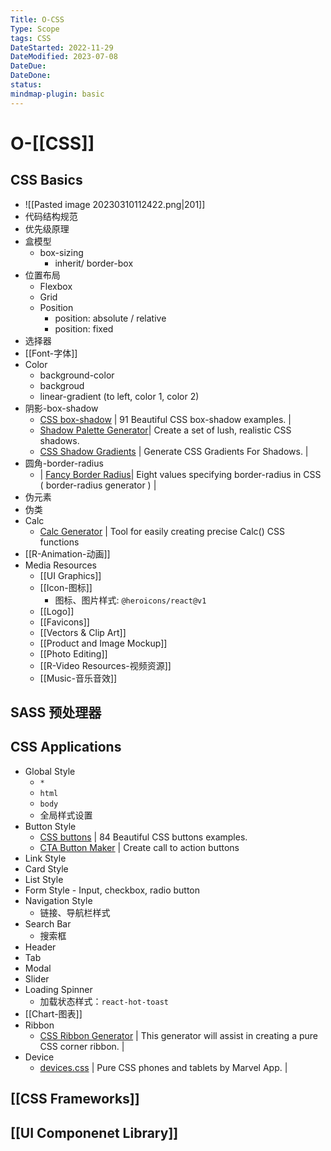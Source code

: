 ```yaml
---
Title: O-CSS
Type: Scope
tags: CSS
DateStarted: 2022-11-29
DateModified: 2023-07-08
DateDue:
DateDone:
status:
mindmap-plugin: basic
---
```


# O-[[CSS]]

## CSS Basics
- ![[Pasted image 20230310112422.png|201]]
- 代码结构规范
- 优先级原理
- 盒模型
    - box-sizing
        - inherit/ border-box
- 位置布局
    - Flexbox
    - Grid
    - Position
        - position: absolute / relative
        - position: fixed
- 选择器
- [[Font-字体]]
- Color
    - background-color
    - backgroud
    - linear-gradient (to left, color 1, color 2)
- 阴影-box-shadow
    - [CSS box-shadow](https://getcssscan.com/css-box-shadow-examples) | 91 Beautiful CSS box-shadow examples. |
    - [Shadow Palette Generator](https://www.joshwcomeau.com/shadow-palette/)| Create a set of lush, realistic CSS shadows.
    - [CSS Shadow Gradients](https://alvarotrigo.com/shadow-gradients/) | Generate CSS Gradients For Shadows. |
- 圆角-border-radius
    - | [Fancy Border Radius](https://9elements.github.io/fancy-border-radius/full-control.html)| Eight values specifying border-radius in CSS ( border-radius generator ) |
- 伪元素
- 伪类
- Calc
    - [Calc Generator](https://fpece.com/calc-generator) | Tool for easily creating precise Calc() CSS functions
- [[R-Animation-动画]]
- Media Resources
    - [[UI Graphics]]
    - [[Icon-图标]]
        - 图标、图片样式: `@heroicons/react@v1`
    - [[Logo]]
    - [[Favicons]]
    - [[Vectors & Clip Art]]
    - [[Product and Image Mockup]]
    - [[Photo Editing]]
    - [[R-Video Resources-视频资源]]
    - [[Music-音乐音效]]

## SASS 预处理器

## CSS Applications
- Global Style
    - `*`
    - `html`
    - `body`
    - 全局样式设置
- Button Style
    - [CSS buttons](https://getcssscan.com/css-buttons-examples) | 84 Beautiful CSS buttons examples.
    - [CTA Button Maker](https://www.clickminded.com/button-generator/) | Create call to action buttons
- Link Style
- Card Style
- List Style
- Form Style - Input, checkbox, radio button
- Navigation Style
    - 链接、导航栏样式
- Search Bar
    - 搜索框
- Header
- Tab
- Modal
- Slider
- Loading Spinner
    - 加载状态样式：`react-hot-toast`
- [[Chart-图表]]
- Ribbon
    - [CSS Ribbon Generator](https://www.cssportal.com/css-ribbon-generator/) | This generator will assist in creating a pure CSS corner ribbon. |
- Device
    - [devices.css](http://marvelapp.github.io/devices.css/) | Pure CSS phones and tablets by Marvel App. |

## [[CSS Frameworks]]

## [[UI Componenet Library]]